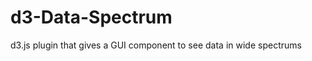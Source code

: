 d3-Data-Spectrum
================

d3.js plugin that gives a GUI component to see data in wide spectrums
